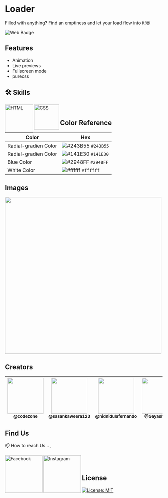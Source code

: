 # Loader

Filled with anything? Find an emptiness and let your load flow into it!😉

![Web Badge](https://img.shields.io/badge/DBroCode-web-orange.svg)

## Features

- Animation
- Live previews
- Fullscreen mode
- purecss

## 🛠 Skills

<img align="left" alt="HTML" width="90px" src="https://img.shields.io/badge/HTML5-E34F26?style=for-the-badge&logo=html5&logoColor=white" />
<img align="left" alt="CSS" width="80px" src="https://img.shields.io/badge/CSS3-1572B6?style=for-the-badge&logo=css3&logoColor=white" />

</br>

## Color Reference

| Color                | Hex                                                                    |
| -------------------- | ---------------------------------------------------------------------- |
| Radial-gradien Color | ![#243B55](https://via.placeholder.com/15/243B55/243B55.png) `#243B55` |
| Radial-gradien Color | ![#141E30](https://via.placeholder.com/15/141E30/141E30.png) `#141E30` |
| Blue Color           | ![#2948FF](https://via.placeholder.com/15/2948FF/2948FF.png) `#2948FF` |
| White Color          | ![#ffffff](https://via.placeholder.com/15/ffffff/ffffff.png) `#ffffff` |

## Images

<img width="500px" src="https://github.com/CodeZoneTech/DBroCode/blob/main/Design%2008/IMG/img.png">

## Creators

| [<img src="https://github.com/CodeZoneTech.png?size=250" width="115"><br><sub>@codezone</sub>](https://github.com/CodeZoneTech) | [<img  src="https://github.com/sasankaweera123.png?size=115" width="115"><br><sub>@sasankaweera123</sub>](https://github.com/sasankaweera123) | [<img  src="https://github.com/nidnidulafernando.png?size=115" width="115"><br><sub>@nidnidulafernando</sub>](https://github.com/nidnidulafernando) | [<img src="https://github.com/Gayashani00.png?size=250" width="115"><br><sub>@Gayashani00</sub>](https://github.com/Gayashani00) |
| :-----------------------------------------------------------------------------------------------------------------------------: | :-------------------------------------------------------------------------------------------------------------------------------------------: | :-------------------------------------------------------------------------------------------------------------------------------------------------: | :------------------------------------------------------------------------------------------------------------------------------: |

## Find Us

📫 How to reach Us... , </br></br>
<a href="https://www.facebook.com/CodeZone-107084475018756/">
<img align="left" alt="Facebook" width="120px" src="https://img.shields.io/badge/Facebook-1877F2?style=for-the-badge&logo=facebook&logoColor=white" />
</a>
<a href="https://www.instagram.com/d_bro_code/">
<img align="left" alt="Instagram" width="120px" src="https://img.shields.io/badge/Instagram-E4405F?style=for-the-badge&logo=instagram&logoColor=white" />
</a>

</br>

## License

[![License: MIT](https://img.shields.io/badge/License-MIT-yellow.svg)](https://opensource.org/licenses/MIT)

